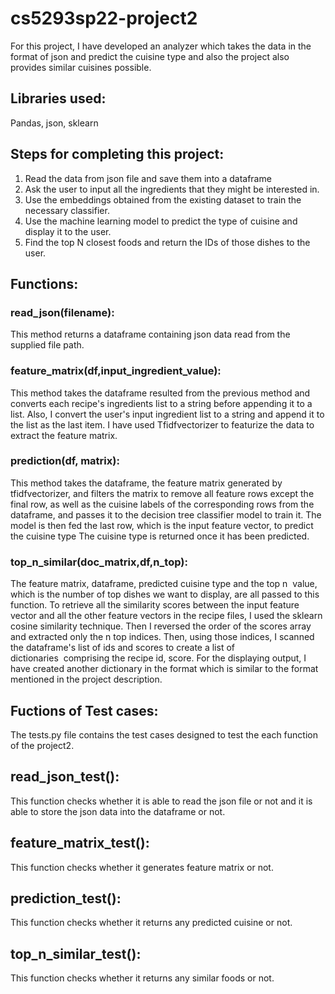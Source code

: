 # cs5293sp22-project2

For this project,  I have developed an analyzer which takes the data in the format of json and predict the cuisine type and also the project also provides similar cuisines possible. 

## Libraries used:

Pandas, json, sklearn



## Steps for completing this project:
1. Read the data from json file and save them into a dataframe
2. Ask the user to input all the ingredients that  they might be interested in.
3. Use the embeddings obtained from the existing dataset to train the necessary classifier.
4. Use the machine learning model to predict the type of cuisine and display it to the user.
5. Find the top N closest foods and return the IDs of those dishes to the user.

## Functions:

### read_json(filename):

This method returns a dataframe containing json data read from the supplied file path.

### feature_matrix(df,input_ingredient_value): 

This method takes the dataframe resulted from the previous method and converts each recipe's ingredients list to a string before appending it to a list. Also, I convert the user's input ingredient list to a string and append it to the list as the last item. I have used Tfidfvectorizer to featurize the data to extract the feature matrix.

### prediction(df, matrix):

This method takes the dataframe, the feature matrix generated by tfidfvectorizer, and filters the matrix to remove all feature rows except the final row, as well as the cuisine labels of the corresponding rows from the dataframe, and passes it to the decision tree classifier model to train it. The model is then fed the last row, which is the input feature vector, to predict the cuisine type The cuisine type is returned once it has been predicted.

### top_n_similar(doc_matrix,df,n_top):

The feature matrix, dataframe, predicted cuisine type and the top n  value, which is the number of top dishes we want to display, are all passed to this function. To retrieve all the similarity scores between the input feature vector and all the other feature vectors in the recipe files, I used the sklearn cosine similarity technique. Then I reversed the order of the scores array and extracted only the n top indices. Then, using those indices, I scanned the dataframe's list of ids and scores to create a list of dictionaries  comprising the recipe id, score. For the displaying output, I have created another dictionary in the format which is similar to the format mentioned in the project description. 

## Fuctions of Test cases:

The tests.py file contains the test cases designed to test the each function of the project2.

## read_json_test():
This function checks whether it is able to read the json file or not and it is able to store the json data into the dataframe or not.

## feature_matrix_test():
This function checks whether it generates feature matrix or not.

## prediction_test():

This function checks whether it returns any predicted cuisine or not. 

## top_n_similar_test():

This function checks whether it returns any similar foods or not. 










